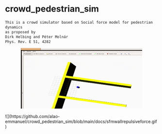 # crowd_pedestrian_sim

    This is a crowd simulator based on Social force model for pedestrian dynamics
    as proposed by 
    Dirk Helbing and Péter Molnár
    Phys. Rev. E 51, 4282

<p align="center">
  <img width=400 height=200 src="https://github.com/alao-emmanuel/crowd_pedestrian_sim/blob/main/docs/sfmwallrepulsiveforce.gif">
</p>
![](https://github.com/alao-emmanuel/crowd_pedestrian_sim/blob/main/docs/sfmwallrepulsiveforce.gif)
